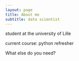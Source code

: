 ```yaml
---
layout: page
title: About me
subtitle: data scientist
---
```


student at the university of Lille

current course: python refresher

What else do you need?
